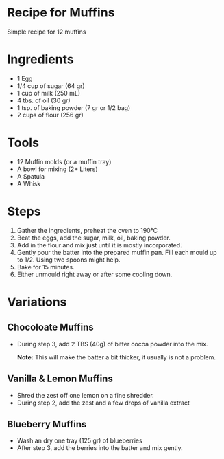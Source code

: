 # Recipe for Muffins

Simple recipe for 12 muffins

# Ingredients

* 1 Egg
* 1/4 cup of sugar (64 gr)
* 1 cup of milk (250 mL)
* 4 tbs. of oil (30 gr)
* 1 tsp. of baking powder (7 gr or 1/2 bag)
* 2 cups of flour (256 gr)

# Tools

* 12 Muffin molds (or a muffin tray)
* A bowl for mixing (2+ Liters)
* A Spatula
* A Whisk

# Steps

1. Gather the ingredients, preheat the oven to 190°C
2. Beat the eggs, add the sugar, milk, oil, baking powder.
3. Add in the flour and mix just until it is mostly incorporated.
4. Gently pour the batter into the prepared muffin pan. Fill each mould up to 1/2. Using two spoons might help.
5. Bake for 15 minutes.
6. Either unmould right away or after some cooling down.

# Variations

## Chocoloate Muffins

* During step 3, add 2 TBS (40g) of bitter cocoa powder into the mix.

  **Note:** This will make the batter a bit thicker, it usually is not a problem.

## Vanilla & Lemon Muffins

* Shred the zest off one lemon on a fine shredder.
* During step 2, add the zest and a few drops of vanilla extract

## Blueberry Muffins

* Wash an dry one tray (125 gr) of blueberries
* After step 3, add the berries into the batter and mix gently.